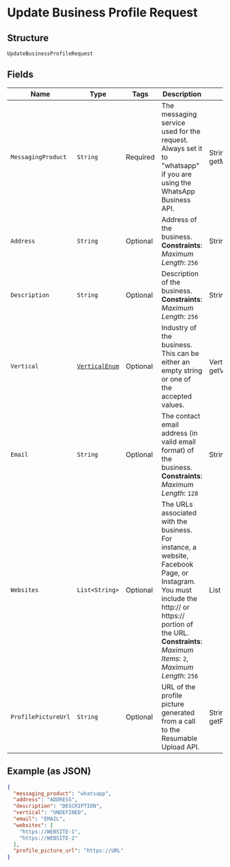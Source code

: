 
# Update Business Profile Request

## Structure

`UpdateBusinessProfileRequest`

## Fields

| Name | Type | Tags | Description | Getter | Setter |
|  --- | --- | --- | --- | --- | --- |
| `MessagingProduct` | `String` | Required | The messaging service used for the request. Always set it to "whatsapp" if you are using the WhatsApp Business API. | String getMessagingProduct() | setMessagingProduct(String messagingProduct) |
| `Address` | `String` | Optional | Address of the business.<br>**Constraints**: *Maximum Length*: `256` | String getAddress() | setAddress(String address) |
| `Description` | `String` | Optional | Description of the business.<br>**Constraints**: *Maximum Length*: `256` | String getDescription() | setDescription(String description) |
| `Vertical` | [`VerticalEnum`](../../doc/models/vertical-enum.md) | Optional | Industry of the business. This can be either an empty string or one of the accepted values. | VerticalEnum getVertical() | setVertical(VerticalEnum vertical) |
| `Email` | `String` | Optional | The contact email address (in valid email format) of the business.<br>**Constraints**: *Maximum Length*: `128` | String getEmail() | setEmail(String email) |
| `Websites` | `List<String>` | Optional | The URLs associated with the business. For instance, a website, Facebook Page, or Instagram. You must include the http:// or https:// portion of the URL.<br>**Constraints**: *Maximum Items*: `2`, *Maximum Length*: `256` | List<String> getWebsites() | setWebsites(List<String> websites) |
| `ProfilePictureUrl` | `String` | Optional | URL of the profile picture generated from a call to the Resumable Upload API. | String getProfilePictureUrl() | setProfilePictureUrl(String profilePictureUrl) |

## Example (as JSON)

```json
{
  "messaging_product": "whatsapp",
  "address": "ADDRESS",
  "description": "DESCRIPTION",
  "vertical": "UNDEFINED",
  "email": "EMAIL",
  "websites": [
    "https://WEBSITE-1",
    "https://WEBSITE-2"
  ],
  "profile_picture_url": "https://URL"
}
```

